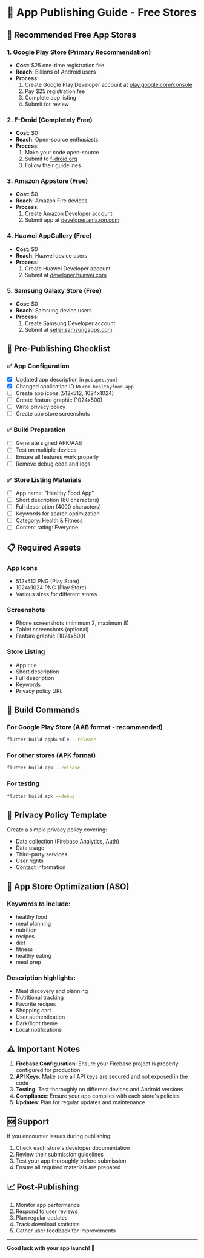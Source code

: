 # 📱 App Publishing Guide - Free Stores

## 🎯 Recommended Free App Stores

### 1. **Google Play Store** (Primary Recommendation)
- **Cost**: $25 one-time registration fee
- **Reach**: Billions of Android users
- **Process**: 
  1. Create Google Play Developer account at [play.google.com/console](https://play.google.com/console)
  2. Pay $25 registration fee
  3. Complete app listing
  4. Submit for review

### 2. **F-Droid** (Completely Free)
- **Cost**: $0
- **Reach**: Open-source enthusiasts
- **Process**: 
  1. Make your code open-source
  2. Submit to [f-droid.org](https://f-droid.org)
  3. Follow their guidelines

### 3. **Amazon Appstore** (Free)
- **Cost**: $0
- **Reach**: Amazon Fire devices
- **Process**: 
  1. Create Amazon Developer account
  2. Submit app at [developer.amazon.com](https://developer.amazon.com)

### 4. **Huawei AppGallery** (Free)
- **Cost**: $0
- **Reach**: Huawei device users
- **Process**: 
  1. Create Huawei Developer account
  2. Submit at [developer.huawei.com](https://developer.huawei.com)

### 5. **Samsung Galaxy Store** (Free)
- **Cost**: $0
- **Reach**: Samsung device users
- **Process**: 
  1. Create Samsung Developer account
  2. Submit at [seller.samsungapps.com](https://seller.samsungapps.com)

## 🚀 Pre-Publishing Checklist

### ✅ App Configuration
- [x] Updated app description in `pubspec.yaml`
- [x] Changed application ID to `com.healthyfood.app`
- [ ] Create app icons (512x512, 1024x1024)
- [ ] Create feature graphic (1024x500)
- [ ] Write privacy policy
- [ ] Create app store screenshots

### ✅ Build Preparation
- [ ] Generate signed APK/AAB
- [ ] Test on multiple devices
- [ ] Ensure all features work properly
- [ ] Remove debug code and logs

### ✅ Store Listing Materials
- [ ] App name: "Healthy Food App"
- [ ] Short description (80 characters)
- [ ] Full description (4000 characters)
- [ ] Keywords for search optimization
- [ ] Category: Health & Fitness
- [ ] Content rating: Everyone

## 📋 Required Assets

### App Icons
- 512x512 PNG (Play Store)
- 1024x1024 PNG (Play Store)
- Various sizes for different stores

### Screenshots
- Phone screenshots (minimum 2, maximum 8)
- Tablet screenshots (optional)
- Feature graphic (1024x500)

### Store Listing
- App title
- Short description
- Full description
- Keywords
- Privacy policy URL

## 🔧 Build Commands

### For Google Play Store (AAB format - recommended)
```bash
flutter build appbundle --release
```

### For other stores (APK format)
```bash
flutter build apk --release
```

### For testing
```bash
flutter build apk --debug
```

## 📝 Privacy Policy Template

Create a simple privacy policy covering:
- Data collection (Firebase Analytics, Auth)
- Data usage
- Third-party services
- User rights
- Contact information

## 🎨 App Store Optimization (ASO)

### Keywords to include:
- healthy food
- meal planning
- nutrition
- recipes
- diet
- fitness
- healthy eating
- meal prep

### Description highlights:
- Meal discovery and planning
- Nutritional tracking
- Favorite recipes
- Shopping cart
- User authentication
- Dark/light theme
- Local notifications

## ⚠️ Important Notes

1. **Firebase Configuration**: Ensure your Firebase project is properly configured for production
2. **API Keys**: Make sure all API keys are secured and not exposed in the code
3. **Testing**: Test thoroughly on different devices and Android versions
4. **Compliance**: Ensure your app complies with each store's policies
5. **Updates**: Plan for regular updates and maintenance

## 🆘 Support

If you encounter issues during publishing:
1. Check each store's developer documentation
2. Review their submission guidelines
3. Test your app thoroughly before submission
4. Ensure all required materials are prepared

## 📈 Post-Publishing

1. Monitor app performance
2. Respond to user reviews
3. Plan regular updates
4. Track download statistics
5. Gather user feedback for improvements

---

**Good luck with your app launch! 🚀** 